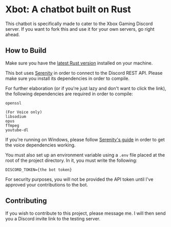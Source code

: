 # Xbot: A chatbot built on Rust

This chatbot is specifically made to cater to the Xbox Gaming Discord server. If you want to fork this and use it for your own servers, go right ahead. 

How to Build
------------

Make sure you have the [latest Rust version](https://www.rust-lang.org/) installed on your machine. 

This bot uses [Serenity](https://github.com/serenity-rs/serenity) in order to connect to the Discord REST API. Please make sure you install its dependencies in order to compile.

 For further elaboration (or if you're just lazy and don't want to click the link), the following dependencies are required in order to compile:
```
openssl

(For Voice only)
libsodium
opus
ffmpeg
youtube-dl
```

If you're running on Windows, please follow [Serenity's guide](https://github.com/serenity-rs/serenity/wiki/Voice-on-Windows) in order to get the voice dependencies working.

You must also set up an environment variable using a `.env` file placed at the root of the project directory. In it, you must write the following:

```
DISCORD_TOKEN={the bot token}
```

For security purposes, you will not be provided the API token until I've approved your contributions to the bot.

Contributing
------------

If you wish to contribute to this project, please message me. I will then send you a Discord invite link to the testing server. 
